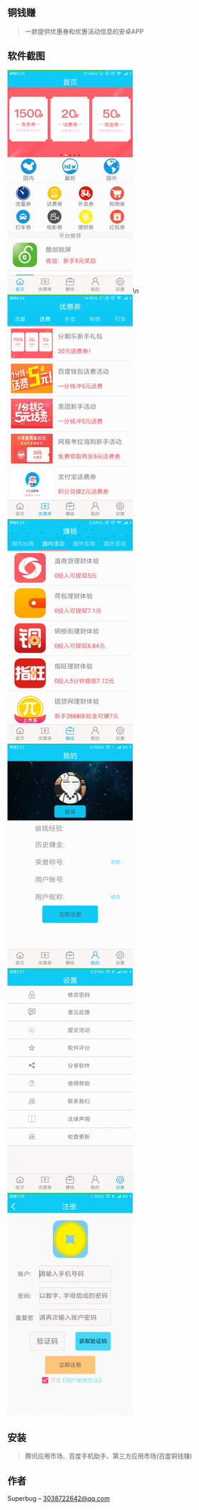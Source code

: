 ## 铜钱赚
> 一款提供优惠券和优惠活动信息的安卓APP
## 软件截图
![](./img/s_1.png)\n
![](./img/s_2.png)
![](./img/s_3.png)
![](./img/s_4.png)
![](./img/s_5.png)
![](./img/s_6.png)


## 安装
> 腾讯应用市场、百度手机助手、第三方应用市场(百度铜钱赚)

## 作者

Superbug – 3038722642@qq.com
